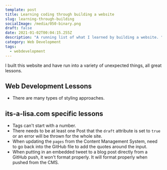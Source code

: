 ```yaml
---
template: post
title: Learning coding through building a website
slug: learning-through-building
socialImage: /media/050-binary.png
draft: false
date: 2021-01-02T00:04:15.255Z
description: "A running list of what I learned by building a website. "
category: Web Development
tags:
  - webdevelopment
---
```

I built this website and have run into a variety of unexpected things, all great lessons. 

## Web Development Lessons

* There are many types of styling approaches. 

## its-a-lisa.com specific lessons

* Tags can't start with a number. 
* There needs to be at least one Post that the `draft` attribute is set to `true` or an error will be thrown for the whole site.
* When updating the `pages` from the Content Management System, need to go back into the GitHub file to add the quotes around the input.
* When putting in an embedded tweet to a blog post directly from a GitHub push, it won't format properly. It will format properly when pushed from the CMS.